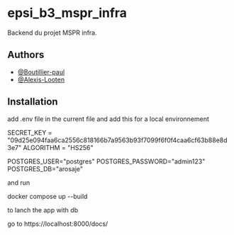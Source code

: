 
# epsi_b3_mspr_infra

Backend du projet MSPR infra.


## Authors

- [@Boutillier-paul](https://github.com/Boutillier-paul)
- [@Alexis-Looten](https://github.com/Alexis-Looten)


## Installation

add .env file in the current file and add this for a local environnement

SECRET_KEY = "09d25e094faa6ca2556c818166b7a9563b93f7099f6f0f4caa6cf63b88e8d3e7"
ALGORITHM = "HS256"


POSTGRES_USER="postgres"
POSTGRES_PASSWORD="admin123"
POSTGRES_DB="arosaje"

and run 

docker compose up --build 

to lanch the app with db

go to https://localhost:8000/docs/
